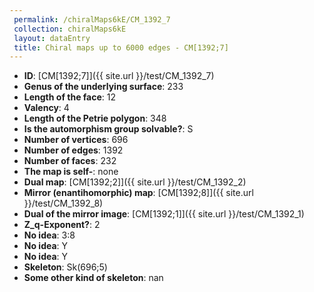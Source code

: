 ```yaml
--- 
 permalink: /chiralMaps6kE/CM_1392_7 
 collection: chiralMaps6kE
 layout: dataEntry
 title: Chiral maps up to 6000 edges - CM[1392;7]
---
```


- **ID**: [CM[1392;7]]({{ site.url }}/test/CM_1392_7)
- **Genus of the underlying surface**: 233
- **Length of the face**: 12
- **Valency**: 4
- **Length of the Petrie polygon**: 348
- **Is the automorphism group solvable?**: S
- **Number of vertices**: 696
- **Number of edges**: 1392
- **Number of faces**: 232
- **The map is self-**: none
- **Dual map**: [CM[1392;2]]({{ site.url }}/test/CM_1392_2)
- **Mirror (enantihomorphic) map**: [CM[1392;8]]({{ site.url }}/test/CM_1392_8)
- **Dual of the mirror image**: [CM[1392;1]]({{ site.url }}/test/CM_1392_1)
- **Z_q-Exponent?**: 2
- **No idea**:  3:8
- **No idea**: Y
- **No idea**: Y
- **Skeleton**: Sk(696;5)
- **Some other kind of skeleton**: nan
